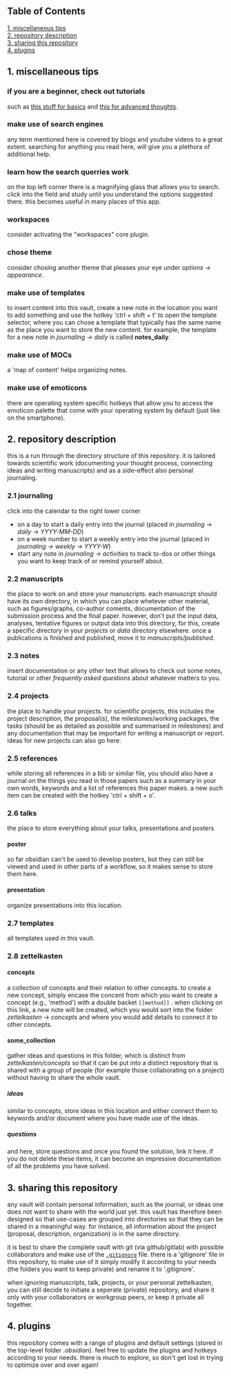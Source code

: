 ## Table of Contents  
[1. miscellaneous tips](#1-miscellaneous-tips)  
[2. repository description](#2-repository-description)  
[3. sharing this repository](#3-sharing-this-repository)  
[4. plugins](#4-plugins)

## 1. miscellaneous tips

### if you are a beginner, check out tutorials
such as [this stuff for basics](https://www.youtube.com/watch?v=QgbLb6QCK88&list=PL3NaIVgSlAVLHty1-NuvPa9V0b0UwbzBd) and [this for advanced thoughts](https://www.youtube.com/playlist?list=PL-1Nqb2waX4X2HudaI-8jVqDE8W7aHWbF).

### make use of search engines
any term mentioned here is covered by blogs and youtube videos to a great extent. searching for anything you read here, will give you a plethora of additional help.

### learn how the search querries work
on the top left corner there is a magnifying glass that allows you to search. click into the field and study until you understand the options suggested there. this becomes useful in many places of this app.

### workspaces
consider activating the "workspaces" core plugin.

### chose theme
consider chosing another theme that pleases your eye under *options -> appearance*.

### make use of templates
to insert content into this vault, create a new note in the location you want to add something and use the hotkey 'ctrl + shift + t' to open the template selector, where you can chose a template that typically has the same name as the place you want to store the new content. for example, the template for a new note in *journaling -> daily* is called **notes_daily**.

### make use of MOCs
a 'map of content' helps organizing notes.

### make use of emoticons
there are operating system specific hotkeys that allow you to access the emoticon palette that come with your operating system by default (just like on the smartphone).

## 2. repository description
this is a run through the directory structure of this repository. it is tailored towards scientific work (documenting your thought process, connecting ideas and writing manuscripts) and as a side-effect also personal journaling.

### 2.1 journaling
click into the calendar to the right lower corner
- on a day to start a daily entry into the journal (placed in *journaling -> daily -> YYYY-MM-DD*)
- on a week number to start a weekly entry into the journal (placed in *journaling -> weekly -> YYYY-W*)
- start any note in *journaling -> activities* to track to-dos or other things you want to keep track of or remind yourself about. 

### 2.2 manuscripts
the place to work on and store your manuscripts. each manuscript should have its own directory, in which you can place whetever other material, such as figures/graphs, co-author coments, documentation of the submission process and the final paper. however, don't put the input data, analyses, tentative figures or output data into this directory, for this, create a specific directory in your *projects* or *data* directory elsewhere. once a publications is finished and published, move it to *manuscripts/published*.

### 2.3 notes
insert documentation or any other text that allows to check out some notes, tutorial or other *frequently asked questions* about whatever matters to you.

### 2.4 projects
the place to handle your projects. for scientific projects, this includes the project description, the proposal(s), the milestones/working packages, the tasks (should be as detailed as possible and summarised in milestones) and any documentation that may be important for writing a manuscript or report. ideas for new projects can also go here.

### 2.5 references
while storing all references in a bib or similar file, you should also have a journal on the things you read in those papers such as a summary in your own words, keywords and a list of references this paper makes. a new such item can be created with the hotkey 'ctrl + shift + o'.

### 2.6 talks
the place to store everything about your talks, presentations and posters

#### poster
so far obsidian can't be used to develop posters, but they can still be viewed and used in other parts of a workflow, so it makes sense to store them here.

#### presentation
organize presentations into this location.

### 2.7 templates
all templates used in this vault.

### 2.8 zettelkasten

#### concepts
a collection of concepts and their relation to other concepts. to create a new concept, simply encase the concent from which you want to create a concept (e.g., 'method') with a double backet `[[method]]` . when clicking on this link, a new note will be created, which you would sort into the folder *zettelkasten -> concepts* and where you would add details to connect it to other concepts. 

#### some_collection
gather ideas and questions in this folder, which is distinct from *zettelkasten/concepts* so that it can be put into a distinct repository that is shared with a group of people (for example those collaborating on a project) without having to share the whole vault.

##### ideas
similar to concepts, store ideas in this location and either connect them to keywords and/or document where you have made use of the ideas.

##### questions
and here, store questions and once you found the solution, link it here. if you do not delete these items, it can become an impressive documentation of all the problems you have solved.

## 3. sharing this repository
any vault will contain personal information, such as the journal, or ideas one does not want to share with the world just yet. this vault has therefore been designed so that use-cases are grouped into directories so that they can be shared in a meaningful way. for instance, all information about the project (proposal, description, organization) is in the same directory.

it is best to share the complete vault with git (via github/gitlab) with possible collaborators and make use of the [`.gitignore`](https://github.com/github/gitignore) file. there is a 'gitignore' file in this repository, to make use of it simply modify it according to your needs (the folders you want to keep private) and rename it to '.gitignore'.

when ignoring manuscripts, talk, projects, or your personal zettelkasten, you can still decide to initiate a seperate (private) repository, and share it only with your collaborators or workgroup peers, or keep it private all together. 

## 4. plugins
this repository comes with a range of plugins and default settings (stored in the top-level folder *.obsidian*). feel free to update the plugins and hotkeys according to your needs. there is much to explore, so don't get lost in trying to optimize over and over again!

